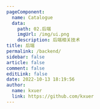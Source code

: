 ```yaml
---
pageComponent: 
  name: Catalogue
  data: 
    path: 02.后端
    imgUrl: /img/ui.png
    description: 后端相关技术
title: 后端
permalink: /backend/
sidebar: false
article: false
comment: false
editLink: false
date: 2022-10-13 18:19:56
author: 
  name: kxuer
  link: https://github.com/kxuer
---
```

